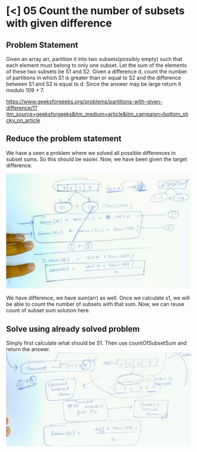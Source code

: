 # [<] 05 Count the number of subsets with given difference

## Problem Statement
Given an array arr, partition it into two subsets(possibly empty) such that each element must belong to only one subset. Let the sum of the elements of these two subsets be S1 and S2.
Given a difference d, count the number of partitions in which S1 is greater than or equal to S2 and the difference between S1 and S2 is equal to d. Since the answer may be large return it modulo 109 + 7.

https://www.geeksforgeeks.org/problems/partitions-with-given-difference/1?itm_source=geeksforgeeks&itm_medium=article&itm_campaign=bottom_sticky_on_article

## Reduce the problem statement
We have a seen a problem where we solved all possible differences in subset sums. So this should be easier.
Now, we have been given the target difference.

![img.png](img.png)

We have difference, we have sum(arr) as well.
Once we calculate s1, we will be able to count the number of subsets with that sum.
Now, we can reuse count of subset sum solution here.

## Solve using already solved problem
Simply first calculate what should be S1. Then use countOfSubsetSum and return the answer.
![img_1.png](img_1.png) 